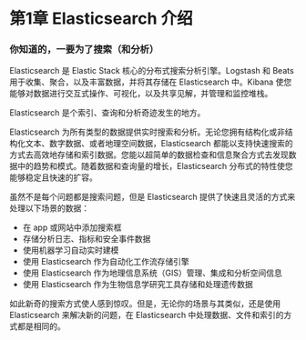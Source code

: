 # 第1章 Elasticsearch 介绍


### 你知道的，一要为了搜索（和分析）

Elasticsearch 是 Elastic Stack 核心的分布式搜索分析引擎。Logstash 和 Beats 用于收集、聚合，以及丰富数据，并将其存储在 Elasticsearch 中。Kibana 使您能够对数据进行交互式操作、可视化，以及共享见解，并管理和监控堆栈。

Elasticsearch 是个索引、查询和分析奇迹发生的地方。

Elasticsearch 为所有类型的数据提供实时搜索和分析。无论您拥有结构化或非结构化文本、数字数据、或者地理空间数据，Elasticsearch 都能以支持快速搜索的方式去高效地存储和索引数据。您能以超简单的数据检查和信息聚合方式去发现数据中的趋势和模式。随着数据和查询量的增长，Elasticsearch 分布式的特性使您能够稳定且快速的扩容。

虽然不是每个问题都是搜索问题，但是 Elasticsearch 提供了快速且灵活的方式来处理以下场景的数据：
- 在 app 或网站中添加搜索框
- 存储分析日志、指标和安全事件数据
- 使用机器学习自动实时建模
- 使用 Elasticsearch 作为自动化工作流存储引擎
- 使用 Elasticsearch 作为地理信息系统（GIS）管理、集成和分析空间信息
- 使用 Elasticsearch 作为生物信息学研究工具存储和处理遗传数据

如此新奇的搜索方式使人感到惊叹。但是，无论你的场景与其类似，还是使用 Elasticsearch 来解决新的问题，在 Elasticsearch 中处理数据、文件和索引的方式都是相同的。

